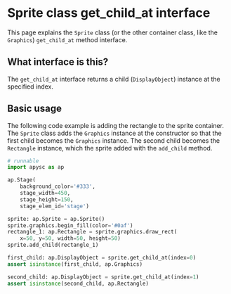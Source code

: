 # Sprite class get_child_at interface

This page explains the `Sprite` class (or the other container class, like the `Graphics`) `get_child_at` method interface.

## What interface is this?

The `get_child_at` interface returns a child (`DisplayObject`) instance at the specified index.

## Basic usage

The following code example is adding the rectangle to the sprite container. The `Sprite` class adds the `Graphics` instance at the constructor so that the first child becomes the `Graphics` instance. The second child becomes the `Rectangle` instance, which the sprite added with the `add_child` method.

```py
# runnable
import apysc as ap

ap.Stage(
    background_color='#333',
    stage_width=450,
    stage_height=150,
    stage_elem_id='stage')

sprite: ap.Sprite = ap.Sprite()
sprite.graphics.begin_fill(color='#0af')
rectangle_1: ap.Rectangle = sprite.graphics.draw_rect(
    x=50, y=50, width=50, height=50)
sprite.add_child(rectangle_1)

first_child: ap.DisplayObject = sprite.get_child_at(index=0)
assert isinstance(first_child, ap.Graphics)

second_child: ap.DisplayObject = sprite.get_child_at(index=1)
assert isinstance(second_child, ap.Rectangle)
```